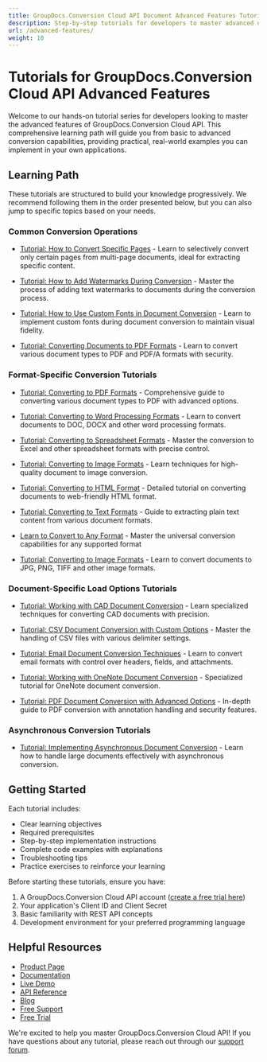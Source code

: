 ```yaml
---
title: GroupDocs.Conversion Cloud API Document Advanced Features Tutorials
description: Step-by-step tutorials for developers to master advanced document conversion features using GroupDocs.Conversion Cloud API
url: /advanced-features/
weight: 10
---
```


# Tutorials for GroupDocs.Conversion Cloud API Advanced Features

Welcome to our hands-on tutorial series for developers looking to master the advanced features of GroupDocs.Conversion Cloud API. This comprehensive learning path will guide you from basic to advanced conversion capabilities, providing practical, real-world examples you can implement in your own applications.

## Learning Path

These tutorials are structured to build your knowledge progressively. We recommend following them in the order presented below, but you can also jump to specific topics based on your needs.

### Common Conversion Operations

- [Tutorial: How to Convert Specific Pages](/advanced-features/convert-specific-pages/) - Learn to selectively convert only certain pages from multi-page documents, ideal for extracting specific content.
  
- [Tutorial: How to Add Watermarks During Conversion](/advanced-features/add-watermark/) - Master the process of adding text watermarks to documents during the conversion process.

- [Tutorial: How to Use Custom Fonts in Document Conversion](/advanced-features/convert-using-custom-font/) - Learn to implement custom fonts during document conversion to maintain visual fidelity.

- [Tutorial: Converting Documents to PDF Formats](/advanced-features/convert-to-pdf/) - Learn to convert various document types to PDF and PDF/A formats with security.

### Format-Specific Conversion Tutorials

- [Tutorial: Converting to PDF Formats](/advanced-features/convert-to-pdf-formats/) - Comprehensive guide to converting various document types to PDF with advanced options.

- [Tutorial: Converting to Word Processing Formats](/advanced-features/convert-to-word-processing/) - Learn to convert documents to DOC, DOCX and other word processing formats.

- [Tutorial: Converting to Spreadsheet Formats](/advanced-features/convert-to-spreadsheet/) - Master the conversion to Excel and other spreadsheet formats with precise control.

- [Tutorial: Converting to Image Formats](/advanced-features/convert-to-image-formats/) - Learn techniques for high-quality document to image conversion.

- [Tutorial: Converting to HTML Format](/advanced-features/convert-to-html/) - Detailed tutorial on converting documents to web-friendly HTML format.

- [Tutorial: Converting to Text Formats](/advanced-features/convert-to-text/) - Guide to extracting plain text content from various document formats.

- [Learn to Convert to Any Format](/advanced-features/convert-to-any-format/) - Master the universal conversion capabilities for any supported format

- [Tutorial: Converting to Image Formats](/advanced-features/convert-to-images/) - Learn to convert documents to JPG, PNG, TIFF and other image formats.

### Document-Specific Load Options Tutorials

- [Tutorial: Working with CAD Document Conversion](/advanced-features/cad-conversion-options/) - Learn specialized techniques for converting CAD documents with precision.

- [Tutorial: CSV Document Conversion with Custom Options](/advanced-features/csv-conversion-options/) - Master the handling of CSV files with various delimiter settings.

- [Tutorial: Email Document Conversion Techniques](/advanced-features/email-conversion-options/) - Learn to convert email formats with control over headers, fields, and attachments.

- [Tutorial: Working with OneNote Document Conversion](/advanced-features/onenote-conversion-options/) - Specialized tutorial for OneNote document conversion.

- [Tutorial: PDF Document Conversion with Advanced Options](/advanced-features/pdf-conversion-options/) - In-depth guide to PDF conversion with annotation handling and security features.

### Asynchronous Conversion Tutorials

- [Tutorial: Implementing Asynchronous Document Conversion](/advanced-features/convert-document-async/) - Learn how to handle large documents effectively with asynchronous conversion.

## Getting Started

Each tutorial includes:

- Clear learning objectives
- Required prerequisites
- Step-by-step implementation instructions
- Complete code examples with explanations
- Troubleshooting tips
- Practice exercises to reinforce your learning

Before starting these tutorials, ensure you have:

1. A GroupDocs.Conversion Cloud API account ([create a free trial here](https://dashboard.groupdocs.cloud/#/apps))
2. Your application's Client ID and Client Secret
3. Basic familiarity with REST API concepts
4. Development environment for your preferred programming language

## Helpful Resources

- [Product Page](https://products.groupdocs.cloud/conversion/)
- [Documentation](https://docs.groupdocs.cloud/conversion/)
- [Live Demo](https://products.groupdocs.app/conversion/family)
- [API Reference](https://reference.groupdocs.cloud/conversion/)
- [Blog](https://blog.groupdocs.cloud/categories/groupdocs.conversion-cloud-product-family/)
- [Free Support](https://forum.groupdocs.cloud/c/conversion/11)
- [Free Trial](https://dashboard.groupdocs.cloud/#/apps)

We're excited to help you master GroupDocs.Conversion Cloud API! If you have questions about any tutorial, please reach out through our [support forum](https://forum.groupdocs.cloud/c/conversion/11).
